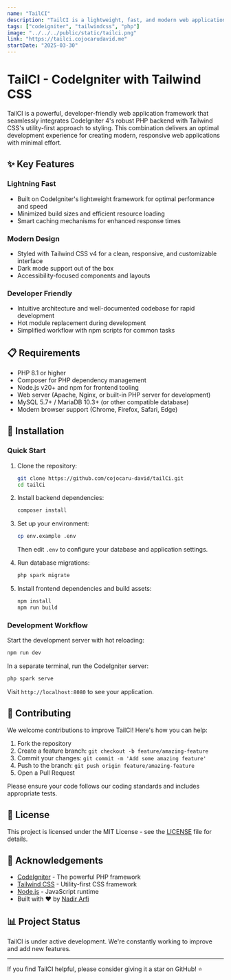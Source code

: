 ```yaml
---
name: "TailCI"
description: "TailCI is a lightweight, fast, and modern web application built with CodeIgniter and styled with Tailwind CSS. It combines the simplicity of CodeIgniter’s PHP framework with the utility-first power of Tailwind CSS for rapid development and clean design."
tags: ["codeigniter", "tailwindcss", "php"]
image: "../../../public/static/tailci.png"
link: "https://tailci.cojocarudavid.me"
startDate: "2025-03-30"
---
```


# TailCI - CodeIgniter with Tailwind CSS

TailCI is a powerful, developer-friendly web application framework that seamlessly integrates CodeIgniter 4's robust PHP backend with Tailwind CSS's utility-first approach to styling. This combination delivers an optimal development experience for creating modern, responsive web applications with minimal effort.

## ✨ Key Features

### Lightning Fast

- Built on CodeIgniter's lightweight framework for optimal performance and speed
- Minimized build sizes and efficient resource loading
- Smart caching mechanisms for enhanced response times

### Modern Design

- Styled with Tailwind CSS v4 for a clean, responsive, and customizable interface
- Dark mode support out of the box
- Accessibility-focused components and layouts

### Developer Friendly

- Intuitive architecture and well-documented codebase for rapid development
- Hot module replacement during development
- Simplified workflow with npm scripts for common tasks

## 📋 Requirements

- PHP 8.1 or higher
- Composer for PHP dependency management
- Node.js v20+ and npm for frontend tooling
- Web server (Apache, Nginx, or built-in PHP server for development)
- MySQL 5.7+ / MariaDB 10.3+ (or other compatible database)
- Modern browser support (Chrome, Firefox, Safari, Edge)

## 🚀 Installation

### Quick Start

1. Clone the repository:

   ```bash
   git clone https://github.com/cojocaru-david/tailCi.git
   cd tailCi
   ```

2. Install backend dependencies:

   ```bash
   composer install
   ```

3. Set up your environment:

   ```bash
   cp env.example .env
   ```

   Then edit `.env` to configure your database and application settings.

4. Run database migrations:

   ```bash
   php spark migrate
   ```

5. Install frontend dependencies and build assets:
   ```bash
   npm install
   npm run build
   ```

### Development Workflow

Start the development server with hot reloading:

```bash
npm run dev
```

In a separate terminal, run the CodeIgniter server:

```bash
php spark serve
```

Visit `http://localhost:8080` to see your application.

## 🤝 Contributing

We welcome contributions to improve TailCI! Here's how you can help:

1. Fork the repository
2. Create a feature branch: `git checkout -b feature/amazing-feature`
3. Commit your changes: `git commit -m 'Add some amazing feature'`
4. Push to the branch: `git push origin feature/amazing-feature`
5. Open a Pull Request

Please ensure your code follows our coding standards and includes appropriate tests.

## 📄 License

This project is licensed under the MIT License - see the [LICENSE](LICENSE) file for details.

## 🙏 Acknowledgements

- [CodeIgniter](https://codeigniter.com/) - The powerful PHP framework
- [Tailwind CSS](https://tailwindcss.com) - Utility-first CSS framework
- [Node.js](https://nodejs.org/) - JavaScript runtime
- Built with ❤️ by [Nadir Arfi](https://github.com/cojocaru-david)

## 📊 Project Status

TailCI is under active development. We're constantly working to improve and add new features.

---

If you find TailCI helpful, please consider giving it a star on GitHub! ⭐
